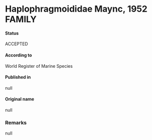 Haplophragmoididae Maync, 1952 FAMILY
=======

#### Status
ACCEPTED

#### According to
World Register of Marine Species

#### Published in
null

#### Original name
null

### Remarks
null